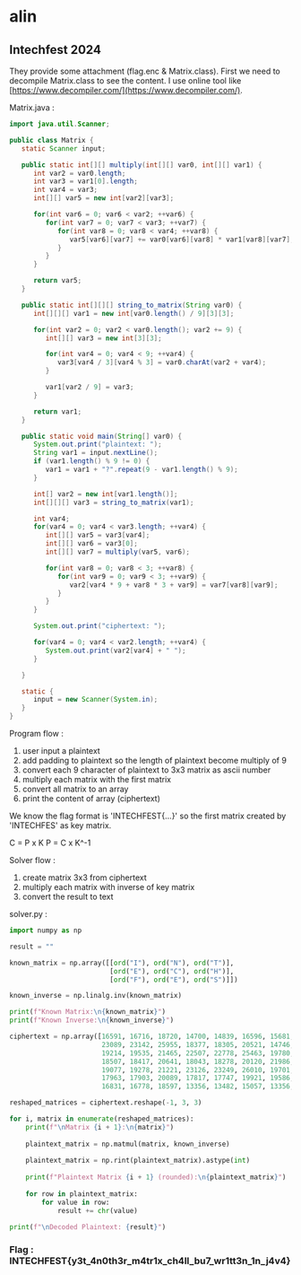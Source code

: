 # alin
## Intechfest 2024

They provide some attachment (flag.enc & Matrix.class). First we need to decompile Matrix.class to see the content. I use online tool like [https://www.decompiler.com/](https://www.decompiler.com/).

Matrix.java :

```java
import java.util.Scanner;

public class Matrix {
   static Scanner input;

   public static int[][] multiply(int[][] var0, int[][] var1) {
      int var2 = var0.length;
      int var3 = var1[0].length;
      int var4 = var3;
      int[][] var5 = new int[var2][var3];

      for(int var6 = 0; var6 < var2; ++var6) {
         for(int var7 = 0; var7 < var3; ++var7) {
            for(int var8 = 0; var8 < var4; ++var8) {
               var5[var6][var7] += var0[var6][var8] * var1[var8][var7];
            }
         }
      }

      return var5;
   }

   public static int[][][] string_to_matrix(String var0) {
      int[][][] var1 = new int[var0.length() / 9][3][3];

      for(int var2 = 0; var2 < var0.length(); var2 += 9) {
         int[][] var3 = new int[3][3];

         for(int var4 = 0; var4 < 9; ++var4) {
            var3[var4 / 3][var4 % 3] = var0.charAt(var2 + var4);
         }

         var1[var2 / 9] = var3;
      }

      return var1;
   }

   public static void main(String[] var0) {
      System.out.print("plaintext: ");
      String var1 = input.nextLine();
      if (var1.length() % 9 != 0) {
         var1 = var1 + "?".repeat(9 - var1.length() % 9);
      }

      int[] var2 = new int[var1.length()];
      int[][][] var3 = string_to_matrix(var1);

      int var4;
      for(var4 = 0; var4 < var3.length; ++var4) {
         int[][] var5 = var3[var4];
         int[][] var6 = var3[0];
         int[][] var7 = multiply(var5, var6);

         for(int var8 = 0; var8 < 3; ++var8) {
            for(int var9 = 0; var9 < 3; ++var9) {
               var2[var4 * 9 + var8 * 3 + var9] = var7[var8][var9];
            }
         }
      }

      System.out.print("ciphertext: ");

      for(var4 = 0; var4 < var2.length; ++var4) {
         System.out.print(var2[var4] + " ");
      }

   }

   static {
      input = new Scanner(System.in);
   }
}
```

Program flow : 
1. user input a plaintext
2. add padding to plaintext so the length of plaintext become multiply of 9
3. convert each 9 character of plaintext to 3x3 matrix as ascii number
4. multiply each matrix with the first matrix
5. convert all matrix to an array
6. print the content of array (ciphertext)

We know the flag format is 'INTECHFEST{...}' so the first matrix created by 'INTECHFES' as key matrix.

C = P x K
P = C x K^-1

Solver flow :
1. create matrix 3x3 from ciphertext
2. multiply each matrix with inverse of key matrix
3. convert the result to text

solver.py :

```python
import numpy as np

result = ""

known_matrix = np.array([[ord("I"), ord("N"), ord("T")],
                         [ord("E"), ord("C"), ord("H")],
                         [ord("F"), ord("E"), ord("S")]])

known_inverse = np.linalg.inv(known_matrix)

print(f"Known Matrix:\n{known_matrix}")
print(f"Known Inverse:\n{known_inverse}")

ciphertext = np.array([16591, 16716, 18720, 14700, 14839, 16596, 15681, 15810, 17737, 
                       23089, 23142, 25955, 18377, 18305, 20521, 14746, 14738, 16272, 
                       19214, 19535, 21465, 22507, 22778, 25463, 19780, 19694, 22182, 
                       18507, 18417, 20641, 18043, 18278, 20120, 21986, 22215, 24733, 
                       19077, 19278, 21221, 23126, 23249, 26010, 19701, 19598, 22096, 
                       17963, 17903, 20089, 17817, 17747, 19921, 19586, 19894, 22442, 
                       16831, 16778, 18597, 13356, 13482, 15057, 13356, 13482, 15057])

reshaped_matrices = ciphertext.reshape(-1, 3, 3)

for i, matrix in enumerate(reshaped_matrices):
    print(f"\nMatrix {i + 1}:\n{matrix}")
    
    plaintext_matrix = np.matmul(matrix, known_inverse)
    
    plaintext_matrix = np.rint(plaintext_matrix).astype(int)
    
    print(f"Plaintext Matrix {i + 1} (rounded):\n{plaintext_matrix}")
    
    for row in plaintext_matrix:
        for value in row:
            result += chr(value)

print(f"\nDecoded Plaintext: {result}")
```

### Flag : INTECHFEST{y3t_4n0th3r_m4tr1x_ch4ll_bu7_wr1tt3n_1n_j4v4}

